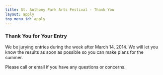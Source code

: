 ```yaml
---
title: St. Anthony Park Arts Festival - Thank You
layout: apply
top_menu_id: apply
---
```


### Thank You for Your Entry

We be jurying entries during the week after March 14, 2014. 
We will let you know the results as soon as possible so you can make plans for the summer.

Please call or email if you have any questions or concerns.
